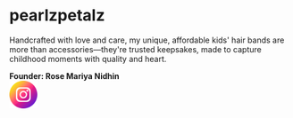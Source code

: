 <h1>pearlzpetalz</h1>

<p>
  Handcrafted with love and care, my unique, affordable kids' hair bands are more than accessories—they're trusted keepsakes, made to capture childhood moments with quality and heart.
</p>

<b>Founder: Rose Mariya Nidhin</b>
<br>
<a href="https://www.instagram.com/pearlz_petalz">
  <img src="images/instagramc.webp" width="50">
</a>
